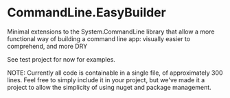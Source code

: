 # CommandLine.EasyBuilder

Minimal extensions to the System.CommandLine library that allow a more functional way of building a command line app: visually easier to comprehend, and more DRY

See test project for now for examples.

NOTE: Currently all code is containable in a single file, of approximately 300 lines. Feel free to simply include it in your project, but we've made it a project to allow the simplicity of using nuget and package management.
